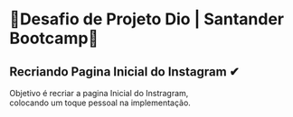# 🚀Desafio de Projeto Dio | Santander Bootcamp🚀
## Recriando Pagina Inicial do Instagram ✔

Objetivo é recriar a pagina Inicial do Instragram, <br>
colocando um toque pessoal na implementação.
